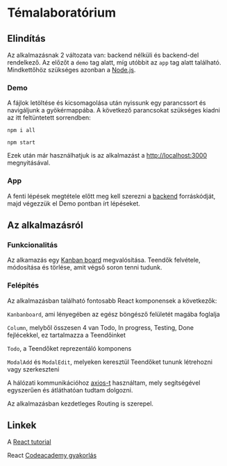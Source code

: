 # Témalaboratórium

## Elindítás

Az alkalmazásnak 2 változata van: backend nélküli és backend-del rendelkező. Az előzőt a `demo` tag alatt, míg utóbbit az `app` tag alatt található. 
Mindkettőhöz szükséges azonban a [Node.js](https://nodejs.org/en/). 

### Demo

A fájlok letöltése és kicsomagolása után nyissunk egy parancssort és navigáljunk a gyökérmappába. 
A következő parancsokat szükséges kiadni az itt feltüntetett sorrendben:

`npm i all` 

`npm start`

Ezek után már használhatjuk is az alkalmazást a [http://localhost:3000](http://localhost:3000) megnyitásával.

### App

A fenti lépések megtétele előtt meg kell szerezni a [backend](https://github.com/nudleee/rest-api) forráskódját, majd
végezzük el Demo pontban írt lépéseket.

## Az alkalmazásról 

### Funkcionalitás
Az alkamazás egy [Kanban board](https://en.wikipedia.org/wiki/Kanban_board) megvalósítása. 
Teendők felvétele, módosítása és törlése, amit végső soron tenni tudunk.

### Felépítés

Az alkalmazásban található fontosabb React komponensek a következők:

  `Kanbanboard`, ami lényegében az egész böngésző felületét magába foglalja

  `Column`, melyből összesen 4 van Todo, In progress, Testing, Done fejlécekkel, ez tartalmazza a Teendőinket

  `Todo`, a Teendőket reprezentáló komponens

  `ModalAdd` és `ModalEdit`, melyeken keresztül Teendőket tununk létrehozni vagy szerkeszteni

A hálózati kommunikációhoz [axios-t](https://github.com/axios/axios) használtam, mely segítségével egyszerűen és átláthatóan
tudtam dolgozni. 

Az alkalmazásban kezdetleges Routing is szerepel.

## Linkek
A [React tutorial](https://hu.reactjs.org/docs/getting-started.html)

React [Codeacademy gyakorlás](https://www.codecademy.com/learn/react-101)

